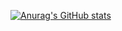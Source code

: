 [![Anurag's GitHub stats](https://github-readme-stats.vercel.app/api?username=RAUH-WRLD)](https://github.com/anuraghazra/github-readme-stats)
